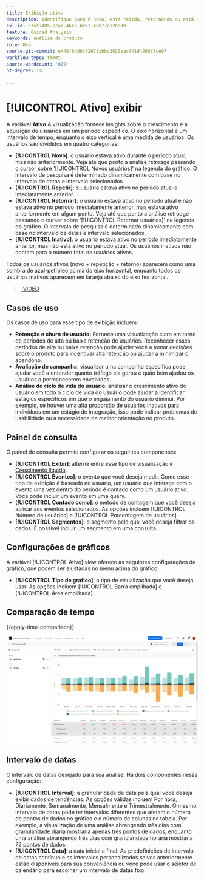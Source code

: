 ```yaml
---
title: Exibição ativa
description: Identifique quem é novo, está retido, retornando ou está inativo.
exl-id: 53ef7485-9cae-4663-bf61-4eb77c126830
feature: Guided Analysis
keywords: análise do produto
role: User
source-git-commit: e448f6ddbff2673abbd2920aacf41d4268f3ce07
workflow-type: tm+mt
source-wordcount: '609'
ht-degree: 1%

---
```


# [!UICONTROL Ativo] exibir

A variável **Ativo** A visualização fornece insights sobre o crescimento e a aquisição de usuários em um período específico. O eixo horizontal é um intervalo de tempo, enquanto o eixo vertical é uma medida de usuários. Os usuários são divididos em quatro categorias:

* **[!UICONTROL Novo]**: o usuário estava ativo durante o período atual, mas não anteriormente. Veja até que ponto a análise retroage passando o cursor sobre &#39;[!UICONTROL Novos usuários]&#39; na legenda do gráfico. O intervalo de pesquisa é determinado dinamicamente com base no intervalo de datas e intervalo selecionados.
* **[!UICONTROL Repetir]**: o usuário estava ativo no período atual e imediatamente anterior.
* **[!UICONTROL Retornar]**: o usuário estava ativo no período atual e não estava ativo no período imediatamente anterior, mas estava ativo anteriormente em algum ponto. Veja até que ponto a análise retroage passando o cursor sobre &#39;[!UICONTROL Retornar usuários]&#39; na legenda do gráfico. O intervalo de pesquisa é determinado dinamicamente com base no intervalo de datas e intervalo selecionados.
* **[!UICONTROL Inativo]**: o usuário estava ativo no período imediatamente anterior, mas não está ativo no período atual. Os usuários inativos não contam para o número total de usuários ativos.

Todos os usuários ativos (novo + repetição + retorno) aparecem como uma sombra de azul-petróleo acima do eixo horizontal, enquanto todos os usuários inativos aparecem em laranja abaixo do eixo horizontal.

>[!VIDEO](https://video.tv.adobe.com/v/3421667/?learn=on)

## Casos de uso

Os casos de uso para esse tipo de exibição incluem:

* **Retenção e churn de usuário:** Fornece uma visualização clara em torno de períodos de alta ou baixa retenção de usuários. Reconhecer esses períodos de alta ou baixa retenção pode ajudar você a tomar decisões sobre o produto para incentivar alta retenção ou ajudar a minimizar o abandono.
* **Avaliação de campanha**: visualizar uma campanha específica pode ajudar você a entender quanto tráfego ela gerou e quão bem ajudou os usuários a permanecerem envolvidos.
* **Análise do ciclo de vida do usuário**: analisar o crescimento ativo do usuário em todo o ciclo de vida do usuário pode ajudar a identificar estágios específicos em que o engajamento do usuário diminui. Por exemplo, se houver uma alta proporção de usuários inativos para indivíduos em um estágio de integração, isso pode indicar problemas de usabilidade ou a necessidade de melhor orientação no produto.

## Painel de consulta

O painel de consulta permite configurar os seguintes componentes:

* **[!UICONTROL Exibir]**: alterne entre esse tipo de visualização e [Crescimento líquido](net-growth.md).
* **[!UICONTROL Eventos]**: o evento que você deseja medir. Como esse tipo de exibição é baseado no usuário, um usuário que interage com o evento uma vez dentro do período é contado como um usuário ativo. Você pode incluir um evento em uma query.
* **[!UICONTROL Contado como]**: o método de contagem que você deseja aplicar aos eventos selecionados. As opções incluem [!UICONTROL Número de usuários] e [!UICONTROL Porcentagem de usuários].
* **[!UICONTROL Segmentos]**: o segmento pelo qual você deseja filtrar os dados. É possível incluir um segmento em uma consulta.

## Configurações de gráficos

A variável [!UICONTROL Ativo] view oferece as seguintes configurações de gráfico, que podem ser ajustadas no menu acima do gráfico:

* **[!UICONTROL Tipo de gráfico]**: o tipo de visualização que você deseja usar. As opções incluem [!UICONTROL Barra empilhada] e [!UICONTROL Área empilhada].

## Comparação de tempo

{{apply-time-comparison}}

![Comparação de tempo ativo](../assets/active-compare.png)

## Intervalo de datas

O intervalo de datas desejado para sua análise. Há dois componentes nessa configuração:

* **[!UICONTROL Interval]**: a granularidade de data pela qual você deseja exibir dados de tendências. As opções válidas incluem Por hora, Diariamente, Semanalmente, Mensalmente e Trimestralmente. O mesmo intervalo de datas pode ter intervalos diferentes que afetam o número de pontos de dados no gráfico e o número de colunas na tabela. Por exemplo, a visualização de uma análise abrangendo três dias com granularidade diária mostraria apenas três pontos de dados, enquanto uma análise abrangendo três dias com granularidade horária mostraria 72 pontos de dados.
* **[!UICONTROL Data]**: a data inicial e final. As predefinições de intervalo de datas contínuo e os intervalos personalizados salvos anteriormente estão disponíveis para sua conveniência ou você pode usar o seletor de calendário para escolher um intervalo de datas fixo.
